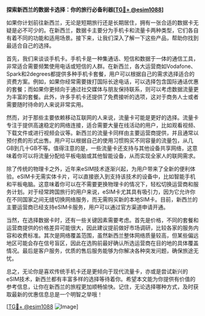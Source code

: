**探索新西兰的数据卡选择：你的旅行必备利器[[TG💪+ @esim1088](https://t.me/s/esim1088)]**

如果你计划前往新西兰，无论是短期旅行还是长期居住，拥有一张合适的数据卡无疑是必不可少的。在新西兰，数据卡主要分为手机卡和流量卡两种类型，它们各自有着不同的功能和适用场景。接下来，让我们深入了解一下这些产品，帮助你找到最适合自己的选择。

首先，我们来谈谈手机卡。手机卡是一种集通话、短信和数据于一体的通信工具，非常适合需要频繁使用电话或短信的人群。在新西兰，各大运营商如Vodafone、Spark和2degrees都提供多种手机卡套餐，用户可以根据自己的需求选择适合的资费方案。例如，如果你经常需要拨打国际长途电话，可以选择包含国际通话优惠的套餐；而如果你更倾向于通过社交媒体与朋友保持联系，则可以考虑数据流量更为丰富的套餐。此外，许多手机卡还提供了免费接听的选项，这对于商务人士或者需要随时待命的人来说非常实用。

然而，对于那些主要依赖移动互联网的人来说，流量卡可能是更好的选择。流量卡专注于提供高速稳定的网络连接，适合需要大量在线活动的用户，比如观看视频、下载文件或进行视频会议等。新西兰的流量卡同样由主要运营商提供，并且通常以预付费的形式出售。用户可以根据自己的使用习惯购买不同容量的流量包，从几GB到几十GB不等。值得注意的是，一些流量卡还支持与其他设备共享网络，这意味着你可以将流量分配给平板电脑或其他智能设备，从而实现全家人的联网需求。

除了传统的物理卡之外，近年来eSIM技术逐渐兴起，为用户带来了全新的便利体验。eSIM卡无需实体卡片，可以直接嵌入到支持该技术的设备中，比如智能手机和平板电脑。这意味着你可以在不需要更换物理卡的情况下，轻松切换运营商和服务计划。对于经常跨国旅行的用户来说，eSIM卡尤其具有吸引力，因为它允许你在不同国家之间无缝切换网络服务，而无需购买新的本地SIM卡。目前，新西兰的主要运营商已经支持eSIM卡服务，用户可以通过官方渠道申请开通。

当然，在选择数据卡时，还有一些关键因素需要考虑。首先是价格，不同的套餐和运营商提供的价格差异可能很大，因此建议提前做好市场调研，比较各家的服务内容和收费标准。其次是网络覆盖范围，虽然新西兰整体网络质量较高，但某些偏远地区可能会存在信号盲区，因此在选购前最好确认所选运营商在目的地的具体覆盖情况。最后是客户服务，优质的售后服务能够为你解决各种突发问题，确保旅途无忧。

总之，无论你是喜欢传统手机卡还是更倾向于现代流量卡，亦或是尝试新兴的eSIM技术，新西兰都有丰富多样的选择等待着你。希望本文能为你提供有价值的参考信息，让你在新西兰的旅程更加顺畅愉快。记住，无论选择哪种方式，及时获取最新的优惠信息总是一个明智之举哦！

[[TG💪+ @esim1088](https://t.me/s/esim1088) ![Image](https://i.postimg.cc/4NQfJmqS/Snipaste-2025-05-13-00-14-12.png)]